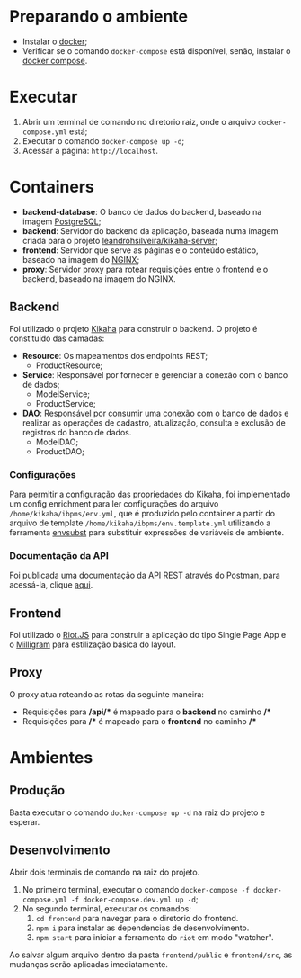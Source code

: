 # Preparando o ambiente

* Instalar o [docker](https://www.docker.com/get-started);
* Verificar se o comando `docker-compose` está disponível, senão, instalar o [docker compose](https://docs.docker.com/compose/install/#prerequisites).

# Executar

1. Abrir um terminal de comando no diretorio raiz, onde o arquivo `docker-compose.yml` está;
2. Executar o comando `docker-compose up -d`;
3. Acessar a página: `http://localhost`.

# Containers

* **backend-database**: O banco de dados do backend, baseado na imagem [PostgreSQL](https://hub.docker.com/_/postgres/);
* **backend**: Servidor do backend da aplicação, baseada numa imagem criada para o projeto [leandrohsilveira/kikaha-server](https://hub.docker.com/r/leandrohsilveira/kikaha-server/);
* **frontend**: Servidor que serve as páginas e o conteúdo estático, baseado na imagem do [NGINX](https://hub.docker.com/_/nginx/);
* **proxy**: Servidor proxy para rotear requisições entre o frontend e o backend, baseado na imagem do NGINX.

## Backend

Foi utilizado o projeto [Kikaha](http://kikaha.io) para construir o backend.
O projeto é constituido das camadas:
* **Resource**: Os mapeamentos dos endpoints REST;
    * ProductResource;
* **Service**: Responsável por fornecer e gerenciar a conexão com o banco de dados;
    * ModelService;
    * ProductService;
* **DAO**: Responsável por consumir uma conexão com o banco de dados e realizar as operações de cadastro, atualização, consulta e exclusão de registros do banco de dados.
    * ModelDAO;
    * ProductDAO;

### Configurações

Para permitir a configuração das propriedades do Kikaha, foi implementado um config enrichment para ler configurações do arquivo `/home/kikaha/ibpms/env.yml`, que é produzido pelo container a partir do arquivo de template `/home/kikaha/ibpms/env.template.yml` utilizando a ferramenta [envsubst](https://www.gnu.org/software/gettext/manual/html_node/envsubst-Invocation.html) para substituir expressões de variáveis de ambiente.

### Documentação da API

Foi publicada uma documentação da API REST através do Postman, para acessá-la, clique [aqui](https://documenter.getpostman.com/view/125286/RzffLqYR).

## Frontend

Foi utilizado o [Riot.JS](https://riot.js.org/) para construir a aplicação do tipo Single Page App e o [Milligram](https://milligram.io/) para estilização básica do layout.

## Proxy

O proxy atua roteando as rotas da seguinte maneira:
* Requisições para **/api/\*** é mapeado para o **backend** no caminho **/\***
* Requisições para **/\*** é mapeado para o **frontend** no caminho **/\***

# Ambientes

## Produção

Basta executar o comando `docker-compose up -d` na raiz do projeto e esperar.

## Desenvolvimento

Abrir dois terminais de comando na raiz do projeto.

1. No primeiro terminal, executar o comando `docker-compose -f docker-compose.yml -f docker-compose.dev.yml up -d`;
2. No segundo terminal, executar os comandos:
    1. `cd frontend` para navegar para o diretorio do frontend.
    2. `npm i` para instalar as dependencias de desenvolvimento.
    3. `npm start` para iniciar a ferramenta do `riot` em modo "watcher".

Ao salvar algum arquivo dentro da pasta `frontend/public` e `frontend/src`, as mudanças serão aplicadas imediatamente.